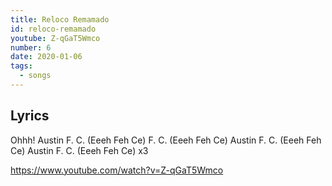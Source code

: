 ```yaml
---
title: Reloco Remamado
id: reloco-remamado
youtube: Z-qGaT5Wmco
number: 6
date: 2020-01-06
tags:
  - songs
---
```


## Lyrics
Ohhh! Austin F. C. (Eeeh Feh Ce)
F. C. (Eeeh Feh Ce)
Austin F. C. (Eeeh Feh Ce)
Austin F. C. (Eeeh Feh Ce) x3

https://www.youtube.com/watch?v=Z-qGaT5Wmco